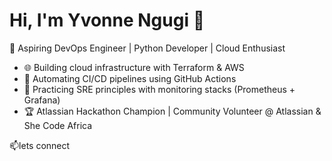 # Hi, I'm Yvonne Ngugi 👋

🚀 Aspiring DevOps Engineer | Python Developer | Cloud Enthusiast

- 🌐 Building cloud infrastructure with Terraform & AWS
- 🔁 Automating CI/CD pipelines using GitHub Actions
- 🧠 Practicing SRE principles with monitoring stacks (Prometheus + Grafana)
- 🏆 Atlassian Hackathon Champion | Community Volunteer @ Atlassian & She Code Africa

📫lets connect
